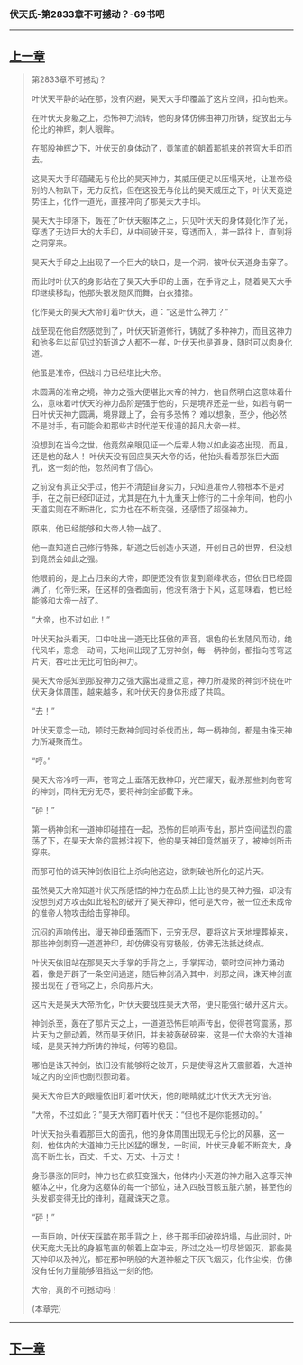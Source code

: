 ### 伏天氏-第2833章不可撼动？-69书吧

--------
[上一章](./161f8aa961563c96c4ffb115017712aa.md)
--------


>
>
>
>第2833章不可撼动？
>
>叶伏天平静的站在那，没有闪避，昊天大手印覆盖了这片空间，扣向他来。
>
>在叶伏天身躯之上，恐怖神力流转，他的身体仿佛由神力所铸，绽放出无与伦比的神辉，刺人眼眸。
>
>在那股神辉之下，叶伏天的身体动了，竟笔直的朝着那抓来的苍穹大手印而去。
>
>这昊天大手印蕴藏无与伦比的昊天神力，其威压便足以压塌天地，让准帝级别的人物趴下，无力反抗，但在这股无与伦比的昊天威压之下，叶伏天竟逆势往上，化作一道光，直接冲向了那昊天大手印。
>
>昊天大手印落下，轰在了叶伏天躯体之上，只见叶伏天的身体竟化作了光，穿透了无边巨大的大手印，从中间破开来，穿透而入，并一路往上，直到将之洞穿来。
>
>昊天大手印之上出现了一个巨大的缺口，是一个洞，被叶伏天道身击穿了。
>
>而此时叶伏天的身影站在了昊天大手印的上面，在手背之上，随着昊天大手印继续移动，他那头银发随风而舞，白衣猎猎。
>
>化作昊天的昊天大帝盯着叶伏天，道：“这是什么神力？”
>
>战至现在他自然感觉到了，叶伏天斩道修行，铸就了多种神力，而且这神力和他多年以前见过的斩道之人都不一样，叶伏天也是道身，随时可以肉身化道。
>
>他虽是准帝，但战斗力已经堪比大帝。
>
>未圆满的准帝之境，神力之强大便堪比大帝的神力，他自然明白这意味着什么，意味着叶伏天的神力品阶是强于他的，只是境界还差一些，如若有朝一日叶伏天神力圆满，境界跟上了，会有多恐怖？
>难以想象，至少，他必然不是对手，有可能会和那些古时代逆天伐道的超凡大帝一样。
>
>没想到在当今之世，他竟然亲眼见证一个后辈人物以如此姿态出现，而且，还是他的敌人！
>叶伏天没有回应昊天大帝的话，他抬头看着那张巨大面孔，这一刻的他，忽然间有了信心。
>
>之前没有真正交手过，他并不清楚自身实力，只知道准帝人物根本不是对手，在之前已经印证过，尤其是在九十九重天上修行的二十余年间，他的小天道实则在不断进化，实力也在不断变强，还感悟了超强神力。
>
>原来，他已经能够和大帝人物一战了。
>
>他一直知道自己修行特殊，斩道之后创造小天道，开创自己的世界，但没想到竟然会如此之强。
>
>他眼前的，是上古归来的大帝，即便还没有恢复到巅峰状态，但依旧已经圆满了，化帝归来，在这样的强者面前，他没有落于下风，这意味着，他已经能够和大帝一战了。
>
>“大帝，也不过如此！”
>
>叶伏天抬头看天，口中吐出一道无比狂傲的声音，银色的长发随风而动，绝代风华，意念一动间，天地间出现了无穷神剑，每一柄神剑，都指向苍穹这片天，吞吐出无比可怕的神力。
>
>昊天大帝感知到那股神力之强大露出凝重之意，神力所凝聚的神剑环绕在叶伏天身体周围，越来越多，和叶伏天的身体形成了共鸣。
>
>“去！”
>
>叶伏天意念一动，顿时无数神剑同时杀伐而出，每一柄神剑，都是由诛天神力所凝聚而生。
>
>“哼。”
>
>昊天大帝冷哼一声，苍穹之上垂落无数神印，光芒耀天，截杀那些刺向苍穹的神剑，同样无穷无尽，要将神剑全部截下来。
>
>“砰！”
>
>第一柄神剑和一道神印碰撞在一起，恐怖的巨响声传出，那片空间猛烈的震荡了下，在昊天大帝的震撼注视下，他的昊天神印竟然崩灭了，被神剑所击穿来。
>
>而那可怕的诛天神剑依旧往上杀向他这边，欲刺破他所化的这片天。
>
>虽然昊天大帝知道叶伏天所感悟的神力在品质上比他的昊天神力强，却没有没想到对方攻击如此轻松的破开了昊天神印，他可是大帝，被一位还未成帝的准帝人物攻击给击穿神印。
>
>沉闷的声响传出，漫天神印垂落而下，无穷无尽，要将这片天地埋葬掉来，那些神剑刺穿一道道神印，却仿佛没有穷极般，仿佛无法抵达终点。
>
>叶伏天依旧站在那昊天大手掌的手背之上，手掌挥动，顿时空间神力涌动着，像是开辟了一条空间通道，随后神剑涌入其中，刹那之间，诛天神剑直接出现在了苍穹之上，杀向那片天。
>
>这片天是昊天大帝所化，叶伏天要战胜昊天大帝，便只能强行破开这片天。
>
>神剑杀至，轰在了那片天之上，一道道恐怖巨响声传出，使得苍穹震荡，那片天为之颤动着，然而昊天依旧，并未被轰破碎来，这是一位大帝的大道神域，是昊天神力所铸的神域，何等的稳固。
>
>哪怕是诛天神剑，依旧没有能够将之破开，只是使得这片天震颤着，大道神域之内的空间也剧烈颤动着。
>
>昊天大帝巨大的眼瞳依旧盯着叶伏天，他的眼睛就比叶伏天大无穷倍。
>
>“大帝，不过如此？”昊天大帝盯着叶伏天：“但也不是你能撼动的。”
>
>叶伏天抬头看着那巨大的面孔，他的身体周围出现无与伦比的风暴，这一刻，他体内的大道神力无比凶猛的爆发，一时间，叶伏天身躯不断变大，身高不断生长，百丈、千丈、万丈、十万丈！
>
>身形暴涨的同时，神力也在疯狂变强大，他体内小天道的神力融入这尊天神躯体之中，化身为这躯体的每一个部位，进入四肢百骸五脏六腑，甚至他的头发都变得无比的锋利，蕴藏诛天之意。
>
>“砰！”
>
>一声巨响，叶伏天踩踏在那手背之上，终于那手印破碎坍塌，与此同时，叶伏天庞大无比的身躯笔直的朝着上空冲去，所过之处一切尽皆毁灭，那些昊天神印以及神光，都在那神明般的大道神躯之下灰飞烟灭，化作尘埃，仿佛没有任何力量能够阻挡这一刻的他。
>
>大帝，真的不可撼动吗！
>
>(本章完)
>
>

--------
[下一章](./dada87ddd21e5c696b5a19790675de9d.md)
--------
